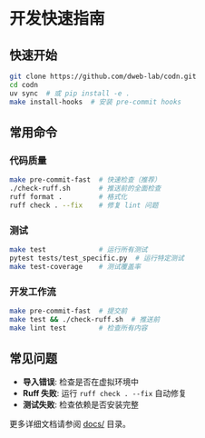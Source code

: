 # 开发快速指南

## 快速开始

```bash
git clone https://github.com/dweb-lab/codn.git
cd codn
uv sync  # 或 pip install -e .
make install-hooks  # 安装 pre-commit hooks
```

## 常用命令

### 代码质量
```bash
make pre-commit-fast  # 快速检查（推荐）
./check-ruff.sh       # 推送前的全面检查
ruff format .         # 格式化
ruff check . --fix    # 修复 lint 问题
```

### 测试
```bash
make test             # 运行所有测试
pytest tests/test_specific.py  # 运行特定测试
make test-coverage    # 测试覆盖率
```

### 开发工作流
```bash
make pre-commit-fast  # 提交前
make test && ./check-ruff.sh  # 推送前
make lint test        # 检查所有内容
```

## 常见问题

- **导入错误**: 检查是否在虚拟环境中
- **Ruff 失败**: 运行 `ruff check . --fix` 自动修复
- **测试失败**: 检查依赖是否安装完整

更多详细文档请参阅 [docs/](../README.md) 目录。
